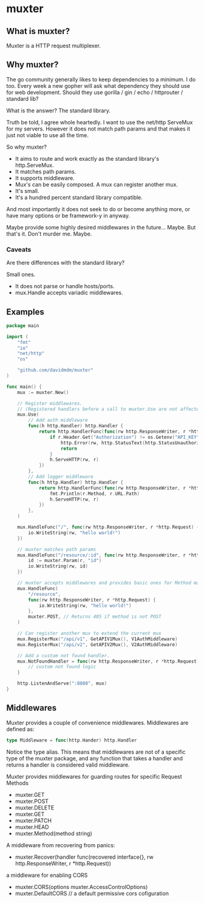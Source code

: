 # muxter

## What is muxter?

Muxter is a HTTP request multiplexer.

## Why muxter?

The go community generally likes to keep dependencies to a minimum. I do too.
Every week a new gopher will ask what dependency they should use for web development.
Should they use gorilla / gin / echo / httprouter / standard lib?

What is the answer? The standard library.

Truth be told, I agree whole heartedly.
I want to use the net/http ServeMux for my servers.
However it does not match path params and that makes it just not viable to use all the time.

So why muxter?

- It aims to route and work exactly as the standard library's http.ServeMux.
- It matches path params.
- It supports middleware.
- Mux's can be easily composed. A mux can register another mux.
- It's small.
- It's a hundred percent standard library compatible.

And most importantly it does not seek to do or become anything more,
or have many options or be framework-y in anyway.

Maybe provide some highly desired middlewares in the future... Maybe.
But that's it. Don't murder me. Maybe.

### Caveats

Are there differences with the standard library?

Small ones.

- It does not parse or handle hosts/ports.
- mux.Handle accepts variadic middlewares.

## Examples

```go
package main

import (
	"fmt"
	"io"
	"net/http"
	"os"

	"github.com/davidmdm/muxter"
)

func main() {
	mux := muxter.New()

	// Register middlewares.
	// (Registered handlers before a call to muxter.Use are not affected but handlers registered after are)
	mux.Use(
		// Add auth middleware
		func(h http.Handler) http.Handler {
			return http.HandlerFunc(func(rw http.ResponseWriter, r *http.Request) {
				if r.Header.Get("Authorization") != os.Getenv("API_KEY") {
					http.Error(rw, http.StatusText(http.StatusUnauthorized), http.StatusUnauthorized)
					return
				}
				h.ServeHTTP(rw, r)
			})
		},
		// Add logger middleware
		func(h http.Handler) http.Handler {
			return http.HandlerFunc(func(rw http.ResponseWriter, r *http.Request) {
				fmt.Println(r.Method, r.URL.Path)
				h.ServeHTTP(rw, r)
			})
		},
	)

	mux.HandleFunc("/", func(rw http.ResponseWriter, r *http.Request) {
		io.WriteString(rw, "hello world!")
	})

	// muxter matches path params
	mux.HandleFunc("/resource/:id", func(rw http.ResponseWriter, r *http.Request) {
		id := muxter.Param(r, "id")
		io.WriteString(rw, id)
	})

	// muxter accepts middlewares and provides basic ones for Method matching.
	mux.HandleFunc(
		"/resource",
		func(rw http.ResponseWriter, r *http.Request) {
			io.WriteString(rw, "hello world!")
		},
		muxter.POST, // Returns 405 if method is not POST
	)

	// Can register another mux to extend the current mux
	mux.RegisterMux("/api/v1", GetAPIV1Mux(), V1AuthMiddleware)
	mux.RegisterMux("/api/v2", GetAPIV2Mux(), V2AuthMiddleware)

	// Add a custom not found handler.
	mux.NotFoundHandler = func(rw http.ResponseWriter, r *http.Request) {
		// custom not found logic
	}

	http.ListenAndServe(":8080", mux)
}
```

## Middlewares

Muxter provides a couple of convenience middlewares. Middlewares are defined as:

```go
type Middleware = func(http.Hander) http.Handler
```

Notice the type alias. This means that middlewares are not of a specific type of the muxter package,
and any function that takes a handler and returns a handler is considered valid middleware.

Muxter provides middlewares for guarding routes for specific Request Methods

- muxter.GET
- muxter.POST
- muxter.DELETE
- muxter.GET
- muxter.PATCH
- muxter.HEAD
- muxter.Method(method string)

A middleware from recovering from panics:

- muxter.Recover(handler func(recovered interface{}, rw http.ResponseWriter, r \*http.Request))

a middleware for enabling CORS

- muxter.CORS(options muxter.AccessControlOptions)
- muxter.DefaultCORS // a default permissive cors cofiguration
